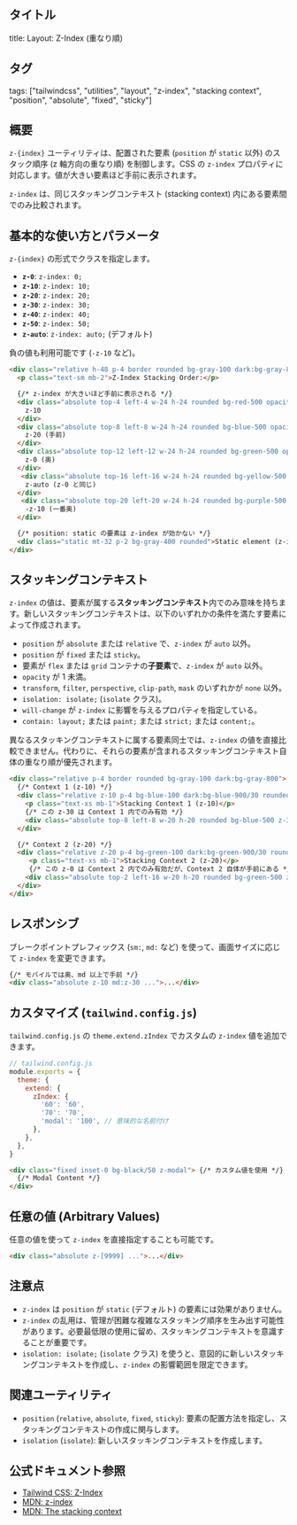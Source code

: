 ## タイトル
title: Layout: Z-Index (重なり順)

## タグ
tags: ["tailwindcss", "utilities", "layout", "z-index", "stacking context", "position", "absolute", "fixed", "sticky"]

## 概要
`z-{index}` ユーティリティは、配置された要素 (`position` が `static` 以外) のスタック順序 (z 軸方向の重なり順) を制御します。CSS の `z-index` プロパティに対応します。値が大きい要素ほど手前に表示されます。

`z-index` は、同じスタッキングコンテキスト (stacking context) 内にある要素間でのみ比較されます。

## 基本的な使い方とパラメータ

`z-{index}` の形式でクラスを指定します。

*   **`z-0`**: `z-index: 0;`
*   **`z-10`**: `z-index: 10;`
*   **`z-20`**: `z-index: 20;`
*   **`z-30`**: `z-index: 30;`
*   **`z-40`**: `z-index: 40;`
*   **`z-50`**: `z-index: 50;`
*   **`z-auto`**: `z-index: auto;` (デフォルト)

負の値も利用可能です (`-z-10` など)。

```html
<div class="relative h-48 p-4 border rounded bg-gray-100 dark:bg-gray-800">
  <p class="text-sm mb-2">Z-Index Stacking Order:</p>

  {/* z-index が大きいほど手前に表示される */}
  <div class="absolute top-4 left-4 w-24 h-24 rounded bg-red-500 opacity-80 z-10 flex items-center justify-center text-white">
    z-10
  </div>
  <div class="absolute top-8 left-8 w-24 h-24 rounded bg-blue-500 opacity-80 z-20 flex items-center justify-center text-white">
    z-20 (手前)
  </div>
  <div class="absolute top-12 left-12 w-24 h-24 rounded bg-green-500 opacity-80 z-0 flex items-center justify-center text-white">
    z-0 (奥)
  </div>
   <div class="absolute top-16 left-16 w-24 h-24 rounded bg-yellow-500 opacity-80 z-auto flex items-center justify-center text-black">
    z-auto (z-0 と同じ)
  </div>
   <div class="absolute top-20 left-20 w-24 h-24 rounded bg-purple-500 opacity-80 -z-10 flex items-center justify-center text-white">
    -z-10 (一番奥)
  </div>

  {/* position: static の要素は z-index が効かない */}
  <div class="static mt-32 p-2 bg-gray-400 rounded">Static element (z-index ignored)</div>
</div>
```

## スタッキングコンテキスト

`z-index` の値は、要素が属する**スタッキングコンテキスト**内でのみ意味を持ちます。新しいスタッキングコンテキストは、以下のいずれかの条件を満たす要素によって作成されます。

*   `position` が `absolute` または `relative` で、`z-index` が `auto` 以外。
*   `position` が `fixed` または `sticky`。
*   要素が `flex` または `grid` コンテナの**子要素**で、`z-index` が `auto` 以外。
*   `opacity` が 1 未満。
*   `transform`, `filter`, `perspective`, `clip-path`, `mask` のいずれかが `none` 以外。
*   `isolation: isolate;` (`isolate` クラス)。
*   `will-change` が `z-index` に影響を与えるプロパティを指定している。
*   `contain: layout;` または `paint;` または `strict;` または `content;`。

異なるスタッキングコンテキストに属する要素同士では、`z-index` の値を直接比較できません。代わりに、それらの要素が含まれるスタッキングコンテキスト自体の重なり順が優先されます。

```html
<div class="relative p-4 border rounded bg-gray-100 dark:bg-gray-800">
  {/* Context 1 (z-10) */}
  <div class="relative z-10 p-4 bg-blue-100 dark:bg-blue-900/30 rounded mb-2">
    <p class="text-xs mb-1">Stacking Context 1 (z-10)</p>
    {/* この z-30 は Context 1 内でのみ有効 */}
    <div class="absolute top-8 left-8 w-20 h-20 rounded bg-blue-500 z-30">Inner z-30</div>
  </div>

  {/* Context 2 (z-20) */}
  <div class="relative z-20 p-4 bg-green-100 dark:bg-green-900/30 rounded">
     <p class="text-xs mb-1">Stacking Context 2 (z-20)</p>
     {/* この z-0 は Context 2 内でのみ有効だが、Context 2 自体が手前にある */}
    <div class="absolute top-2 left-16 w-20 h-20 rounded bg-green-500 z-0">Inner z-0 (Above blue z-30)</div>
  </div>
</div>
```

## レスポンシブ

ブレークポイントプレフィックス (`sm:`, `md:` など) を使って、画面サイズに応じて `z-index` を変更できます。

```html
{/* モバイルでは奥、md 以上で手前 */}
<div class="absolute z-10 md:z-30 ...">...</div>
```

## カスタマイズ (`tailwind.config.js`)

`tailwind.config.js` の `theme.extend.zIndex` でカスタムの `z-index` 値を追加できます。

```javascript
// tailwind.config.js
module.exports = {
  theme: {
    extend: {
      zIndex: {
        '60': '60',
        '70': '70',
        'modal': '100', // 意味的な名前付け
      },
    },
  },
}
```

```html
<div class="fixed inset-0 bg-black/50 z-modal"> {/* カスタム値を使用 */}
  {/* Modal Content */}
</div>
```

## 任意の値 (Arbitrary Values)

任意の値を使って `z-index` を直接指定することも可能です。

```html
<div class="absolute z-[9999] ...">...</div>
```

## 注意点

*   `z-index` は `position` が `static` (デフォルト) の要素には効果がありません。
*   `z-index` の乱用は、管理が困難な複雑なスタッキング順序を生み出す可能性があります。必要最低限の使用に留め、スタッキングコンテキストを意識することが重要です。
*   `isolation: isolate;` (`isolate` クラス) を使うと、意図的に新しいスタッキングコンテキストを作成し、`z-index` の影響範囲を限定できます。

## 関連ユーティリティ

*   `position` (`relative`, `absolute`, `fixed`, `sticky`): 要素の配置方法を指定し、スタッキングコンテキストの作成に関与します。
*   `isolation` (`isolate`): 新しいスタッキングコンテキストを作成します。

## 公式ドキュメント参照
*   [Tailwind CSS: Z-Index](https://tailwindcss.com/docs/z-index)
*   [MDN: z-index](https://developer.mozilla.org/en-US/docs/Web/CSS/z-index)
*   [MDN: The stacking context](https://developer.mozilla.org/en-US/docs/Web/CSS/CSS_Positioning/Understanding_z_index/The_stacking_context)